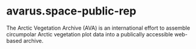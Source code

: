 # avarus.space-public-rep
The Arctic Vegetation Archive (AVA) is an international effort to assemble circumpolar Arctic vegetation plot data into a publically accessible web-based archive.   

